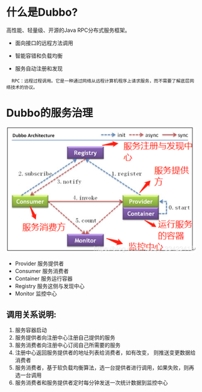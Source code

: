 # 什么是Dubbo?

高性能、轻量级、开源的Java RPC分布式服务框架。

- 面向接口的远程方法调用

- 智能容错和负载均衡

- 服务自动注册和发现 

```
  RPC：远程过程调用。它是一种通过网络从远程计算机程序上请求服务，而不需要了解底层网络技术的协议。
```

# Dubbo的服务治理

![](.dubbo_images/6b5a0734.png)

- Provider 服务提供者
- Consumer 服务消费者
- Container 服务运行容器
- Registry 服务这侧与发现中心
- Monitor 监控中心

## 调用关系说明:

1. 服务容器启动
2. 服务提供者向注册中心注册自己提供的服务
3. 服务消费者向注册中心订阅自己所需要的服务
4. 注册中心返回服务提供者的地址列表给消费者，如有改变， 则推送变更数据给消费者
5. 服务消费者，基于软负载均衡算法，选一台提供者进行调用，如果失败，则再选一台调用
6. 服务消费者和服务提供者定时每分钟发送一次统计数据到监控中心
































